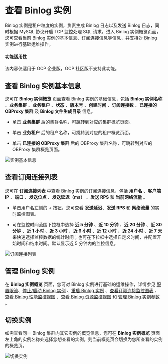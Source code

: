 # 查看 Binlog 实例

Binlog 实例是租户粒度的实例，负责生成 Binlog 日志以及发送 Binlog 日志，同时根据 MySQL 协议开启 TCP 监控处理 SQL 请求。进入 Binlog 实例概览页面，您可查看当前 Binlog 实例的基本信息、订阅连接信息等信息，并支持对 Binlog 实例进行基础运维操作。

<main id="notice" type='notice'>
<h4>功能适用性</h4>
<p>该内容仅适用于 OCP 企业版，OCP 社区版不支持此功能。</p>
</main>

## 查看 Binlog 实例基本信息

您可在 **Binlog 实例概览** 页面查看 Binlog 实例的基础信息，包括 **Binlog 实例名称** 、**业务集群** 、**业务租户** 、**状态** 、**版本号** 、**创建时间** 、**订阅连接数** 、**已连接的 OBProxy 集群** 及 **Binlog 文件生成目录** 信息。

* 单击 **业务集群** 后的集群名称，可跳转到对应的集群概览页面。

* 单击 **业务租户** 后的租户名称，可跳转到对应的租户概览页面。

* 单击 **已连接的 OBProxy 集群** 后的 OBProxy 集群名称，可跳转到对应的 OBProxy 集群概览页面。

![实例基本信息](https://obbusiness-private.oss-cn-shanghai.aliyuncs.com/doc/img/ocp/431/binlog%E5%AE%9E%E4%BE%8B%E5%9F%BA%E6%9C%AC%E4%BF%A1%E6%81%AF.png)

## 查看订阅连接列表

您可在 **订阅连接列表** 中查看 Binlog 实例的订阅连接信息，包括 **用户名** 、**客户端 IP** 、**端口** 、**发送位点** 、**发送延迟（ms）** 、**发送 RPS** 和 **当前网络流量** 。

* 单击用户名左侧的 **+** 按钮，您可查看 **发送延迟**、**发送 RPS** 和 **网络流量** 的实时监控图表。

* 可在监控时间范围下拉框中选择 **近 5 分钟** 、**近 10 分钟** 、**近 20 分钟** 、**近 30 分钟** 、**近 1 小时** 、**近 3 小时** 、**近 6 小时** 、**近 12 小时** 、**近 24 小时** 、**近 7 天** 来快速选择监控数据的统计时间；也可在下拉框中选择自定义时间，并配置开始时间和结束时间。默认显示近 5 分钟内的监控信息。

![订阅连接列表](https://obbusiness-private.oss-cn-shanghai.aliyuncs.com/doc/img/ocp/431/%E8%AE%A2%E9%98%85%E8%BF%9E%E6%8E%A5%E5%88%97%E8%A1%A81.png)

## 管理 Binlog 实例

在 **Binlog 实例概览** 页面，您可对 Binlog 实例进行基础的运维操作，详情参见 [配置限流](150.configure-throttling.md)、[停止/启动 Binlog 实例](200.start-and-stop-a-binlog-instance.md) 、[重启 Binlog 实例](300.restart-a-binlog-instance.md) 、[查看订阅连接监控图表](../../../880.manage-performance-monitoring/100.performance-monitoring-overview/630.view-subscription-connection-of-binlog.md) 、[查看 Binlog 性能监控视图](../../../880.manage-performance-monitoring/100.performance-monitoring-overview/650.view-performance-monitoring-of-binlog.md) 、[查看 Binlog 资源监控视图](../../../880.manage-performance-monitoring/100.performance-monitoring-overview/670.view-resource-monitoring-of-binlog.md) 和 [管理 Binlog 实例参数](500.manage-a-binlog-instance-parameters.md) 。

## 切换实例

如需查看同一 Binlog 集群内其它实例的概览信息，您可在 **Binlog 实例概览** 页面左上角的实例名称处选择您想查看的实例，则当前概览页会切换为您所查看的实例的概览页。

![切换实例](https://obbusiness-private.oss-cn-shanghai.aliyuncs.com/doc/img/ocp/431/%E5%88%87%E6%8D%A2%E5%AE%9E%E4%BE%8B1.png)
